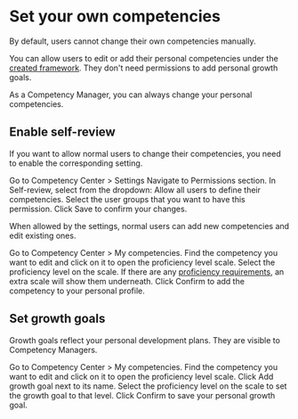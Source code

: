 # Set your own competencies

By default, users cannot change their own competencies manually. 

You can allow users to edit or add their personal competencies under the [created framework](Create-competency-framework.md).
They don't need permissions to add personal growth goals.

<note>As a Competency Manager, you can always change your personal competencies.</note>

## Enable self-review

If you want to allow normal users to change their competencies,
you need to enable the corresponding setting.

<procedure title="Enable competency self-review" id="enable_competency_self_review">
<step>Go to <ui-path>Competency Center > Settings</ui-path></step>
<step>Navigate to <control>Permissions</control> section.</step>
<step>In <control>Self-review</control>, select from the dropdown:
<deflist type="narrow">
<def title="All users">Allow all users to define their competencies.</def>
<def title="Select user groups">Select the user groups that you want to have this permission.</def>
</deflist>
</step>
<step>Click <control>Save</control> to confirm your changes.</step>
</procedure>

When allowed by the settings, normal users can add new competencies and edit existing ones. 

<procedure title="Edit your competencies">
<step>Go to <ui-path>Competency Center > My competencies</ui-path>.</step>
<step>Find the competency you want to edit and click on it to open the proficiency level scale. 
</step>
<step>Select the proficiency level on the scale.
<note>If there are any <a href="Proficiency-requirements.md">proficiency requirements</a>, an extra scale will show them underneath.</note></step>
<step>Click <control>Confirm</control> to add the competency to your personal profile.</step>
</procedure>

## Set growth goals

Growth goals reflect your personal development plans. They are visible to Competency Managers.

<procedure title="Set growth goals" id="set_growth_goals">
<step>Go to <ui-path>Competency Center > My competencies</ui-path>.</step>
<step>Find the competency you want to edit and click on it to open the proficiency level scale. 
</step>
<step>Click <icon src="Star.svg"/> <control>Add growth goal</control> next to its name.</step>
<step>Select the proficiency level on the scale to set the growth goal to that level.</step>
<step>Click <control>Confirm</control> to save your personal growth goal.</step>
</procedure>

  
